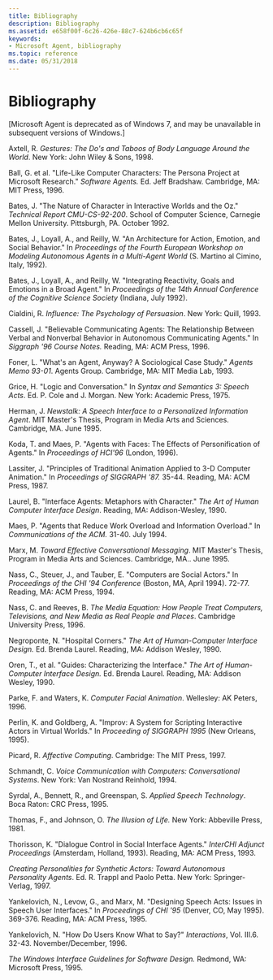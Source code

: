 ```yaml
---
title: Bibliography
description: Bibliography
ms.assetid: e658f00f-6c26-426e-88c7-624b6cb6c65f
keywords:
- Microsoft Agent, bibliography
ms.topic: reference
ms.date: 05/31/2018
---
```


# Bibliography

\[Microsoft Agent is deprecated as of Windows 7, and may be unavailable in subsequent versions of Windows.\]

Axtell, R. *Gestures: The Do's and Taboos of Body Language Around the World*. New York: John Wiley & Sons, 1998.

Ball, G. et al. "Life-Like Computer Characters: The Persona Project at Microsoft Research." *Software Agents.* Ed. Jeff Bradshaw. Cambridge, MA: MIT Press, 1996.

Bates, J. "The Nature of Character in Interactive Worlds and the Oz." *Technical Report CMU-CS-92-200*. School of Computer Science, Carnegie Mellon University. Pittsburgh, PA. October 1992.

Bates, J., Loyall, A., and Reilly, W. "An Architecture for Action, Emotion, and Social Behavior." In *Proceedings of the Fourth European Workshop on Modeling Autonomous Agents in a Multi-Agent World* (S. Martino al Cimino, Italy, 1992).

Bates, J., Loyall, A., and Reilly, W. "Integrating Reactivity, Goals and Emotions in a Broad Agent." In *Proceedings of the 14th Annual Conference of the Cognitive Science Society* (Indiana, July 1992).

Cialdini, R. *Influence: The Psychology of Persuasion*. New York: Quill, 1993.

Cassell, J. "Believable Communicating Agents: The Relationship Between Verbal and Nonverbal Behavior in Autonomous Communicating Agents." In *Siggraph '96 Course Notes.* Reading, MA: ACM Press, 1996.

Foner, L. "What's an Agent, Anyway? A Sociological Case Study." *Agents Memo 93-01*. Agents Group. Cambridge, MA: MIT Media Lab, 1993.

Grice, H. "Logic and Conversation." In *Syntax and Semantics 3: Speech Acts*. Ed. P. Cole and J. Morgan. New York: Academic Press, 1975.

Herman, J. *Newstalk: A Speech Interface to a Personalized Information Agent*. MIT Master's Thesis, Program in Media Arts and Sciences. Cambridge, MA. June 1995.

Koda, T. and Maes, P. "Agents with Faces: The Effects of Personification of Agents." In *Proceedings of HCI'96* (London, 1996).

Lassiter, J. "Principles of Traditional Animation Applied to 3-D Computer Animation." In *Proceedings of SIGGRAPH '87.* 35-44. Reading, MA: ACM Press, 1987.

Laurel, B. "Interface Agents: Metaphors with Character." *The Art of Human Computer Interface Design*. Reading, MA: Addison-Wesley, 1990.

Maes, P. "Agents that Reduce Work Overload and Information Overload." In *Communications of the ACM.* 31-40. July 1994.

Marx, M. *Toward Effective Conversational Messaging*. MIT Master's Thesis, Program in Media Arts and Sciences. Cambridge, MA.. June 1995.

Nass, C., Steuer, J., and Tauber, E. "Computers are Social Actors." In *Proceedings of the CHI '94 Conference* (Boston, MA, April 1994). 72-77. Reading, MA: ACM Press, 1994.

Nass, C. and Reeves, B. *The Media Equation: How People Treat Computers, Televisions, and New Media as Real People and Places*. Cambridge University Press, 1996.

Negroponte, N. "Hospital Corners." *The Art of Human-Computer Interface Design.* Ed. Brenda Laurel. Reading, MA: Addison Wesley, 1990.

Oren, T., et al. "Guides: Characterizing the Interface." *The Art of Human-Computer Interface Design.* Ed. Brenda Laurel. Reading, MA: Addison Wesley, 1990.

Parke, F. and Waters, K. *Computer Facial Animation*. Wellesley: AK Peters, 1996.

Perlin, K. and Goldberg, A. "Improv: A System for Scripting Interactive Actors in Virtual Worlds." In *Proceeding of SIGGRAPH 1995* (New Orleans, 1995).

Picard, R. *Affective Computing*. Cambridge: The MIT Press, 1997.

Schmandt, C. *Voice Communication with Computers: Conversational Systems*. New York: Van Nostrand Reinhold, 1994.

Syrdal, A., Bennett, R., and Greenspan, S. *Applied Speech Technology*. Boca Raton: CRC Press, 1995.

Thomas, F., and Johnson, O. *The Illusion of Life.* New York: Abbeville Press, 1981.

Thorisson, K. "Dialogue Control in Social Interface Agents." *InterCHI Adjunct Proceedings* (Amsterdam, Holland, 1993). Reading, MA: ACM Press, 1993.

*Creating Personalities for Synthetic Actors: Toward Autonomous Personality Agents*. Ed. R. Trappl and Paolo Petta. New York: Springer-Verlag, 1997.

Yankelovich, N., Levow, G., and Marx, M. "Designing Speech Acts: Issues in Speech User Interfaces." In *Proceedings of CHI '95* (Denver, CO, May 1995). 369-376. Reading, MA: ACM Press, 1995.

Yankelovich, N. "How Do Users Know What to Say?" *Interactions*, Vol. III.6. 32-43. November/December, 1996.

*The Windows Interface Guidelines for Software Design.* Redmond, WA: Microsoft Press, 1995.

 

 





